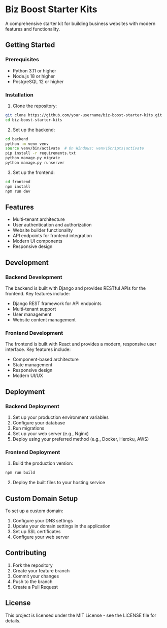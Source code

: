 # Biz Boost Starter Kits

A comprehensive starter kit for building business websites with modern features and functionality.

## Getting Started

### Prerequisites
- Python 3.11 or higher
- Node.js 18 or higher
- PostgreSQL 12 or higher

### Installation

1. Clone the repository:
```bash
git clone https://github.com/your-username/biz-boost-starter-kits.git
cd biz-boost-starter-kits
```

2. Set up the backend:
```bash
cd backend
python -m venv venv
source venv/bin/activate  # On Windows: venv\Scripts\activate
pip install -r requirements.txt
python manage.py migrate
python manage.py runserver
```

3. Set up the frontend:
```bash
cd frontend
npm install
npm run dev
```

## Features

- Multi-tenant architecture
- User authentication and authorization
- Website builder functionality
- API endpoints for frontend integration
- Modern UI components
- Responsive design

## Development

### Backend Development
The backend is built with Django and provides RESTful APIs for the frontend. Key features include:
- Django REST framework for API endpoints
- Multi-tenant support
- User management
- Website content management

### Frontend Development
The frontend is built with React and provides a modern, responsive user interface. Key features include:
- Component-based architecture
- State management
- Responsive design
- Modern UI/UX

## Deployment

### Backend Deployment
1. Set up your production environment variables
2. Configure your database
3. Run migrations
4. Set up your web server (e.g., Nginx)
5. Deploy using your preferred method (e.g., Docker, Heroku, AWS)

### Frontend Deployment
1. Build the production version:
```bash
npm run build
```
2. Deploy the built files to your hosting service

## Custom Domain Setup

To set up a custom domain:
1. Configure your DNS settings
2. Update your domain settings in the application
3. Set up SSL certificates
4. Configure your web server

## Contributing

1. Fork the repository
2. Create your feature branch
3. Commit your changes
4. Push to the branch
5. Create a Pull Request

## License

This project is licensed under the MIT License - see the LICENSE file for details.
